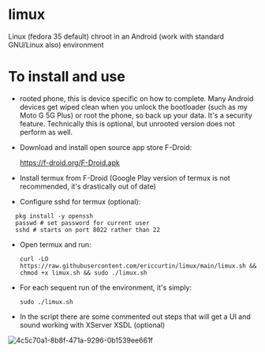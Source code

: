 # limux

Linux (fedora 35 default) chroot in an Android (work with standard GNU/Linux also)  environment

# To install and use

- rooted phone, this is device specific on how to complete. Many Android devices get wiped clean when you unlock the bootloader (such as my Moto G 5G Plus) or root the phone, so back up your data. It's a security feature. Technically this is optional, but unrooted version does not perform as well.

- Download and install open source app store F-Droid:

  https://f-droid.org/F-Droid.apk

- Install termux from F-Droid (Google Play version of termux is not recommended, it's drastically out of date)

- Configure sshd for termux (optional):

```
  pkg install -y openssh
  passwd # set password for current user
  sshd # starts on port 8022 rather than 22
```

- Open termux and run:

  `curl -LO https://raw.githubusercontent.com/ericcurtin/limux/main/limux.sh && chmod +x limux.sh && sudo ./limux.sh`

- For each sequent run of the environment, it's simply:

  `sudo ./limux.sh`

- In the script there are some commented out steps that will get a UI and sound working with XServer XSDL (optional)

![4c5c70a1-8b8f-471a-9296-0b1539ee661f](https://user-images.githubusercontent.com/1694275/148059048-5ecb2416-51fd-40d8-bf89-7b9e9e8c0a4a.png)

